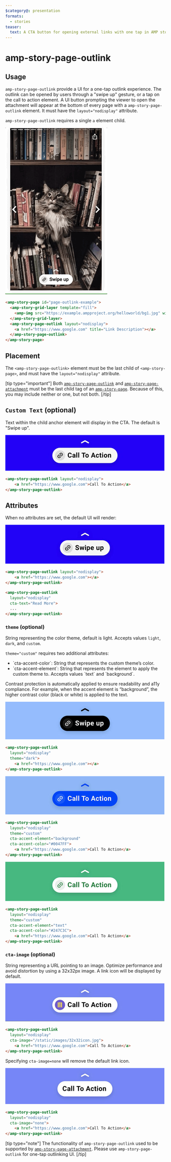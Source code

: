 ```yaml
---
$category@: presentation
formats:
  - stories
teaser:
  text: A CTA button for opening external links with one tap in AMP story pages.
---
```


# amp-story-page-outlink

## Usage

`amp-story-page-outlink` provide a UI for a one-tap outlink experience. The outlink can be opened by users through a "swipe up" gesture, or a tap on the call to action element.
A UI button prompting the viewer to open the attachment will appear at the bottom of every page with a `amp-story-page-outlink` element.
It must have the `layout="nodisplay"` attribute.

`amp-story-page-outlink` requires a single `a` element child.

<amp-img alt="AMP Story page attachment" layout="fixed" src="https://github.com/ampproject/amphtml/raw/main/extensions/amp-story/img/amp-story-page-outlink.gif" width="240" height="480">
  <noscript>
    <img alt="AMP Story page attachment" src="https://github.com/ampproject/amphtml/raw/main/extensions/amp-story/img/amp-story-page-outlink.gif" />
  </noscript>
</amp-img>

```html
<amp-story-page id="page-outlink-example">
  <amp-story-grid-layer template="fill">
    <amp-img src="https://example.ampproject.org/helloworld/bg1.jpg" width="900" height="1600">
  </amp-story-grid-layer>
  <amp-story-page-outlink layout="nodisplay">
    <a href="https://www.google.com" title="Link Description"></a>
  </amp-story-page-outlink>
</amp-story-page>
```

## Placement

The `<amp-story-page-outlink>` element must be the last child of `<amp-story-page>`, and must have the `layout="nodisplay"` attribute.

[tip type="important"]
Both [`amp-story-page-outlink`](amp-story-page-outlink.md) and [`amp-story-page-attachment`](amp-story-page-attachment.md) must be the last child tag of an [`amp-story-page`](https://amp.dev/documentation/components/amp-story-page?format=stories). Because of this, you may include neither or one, but not both.
[/tip]

## `Custom Text` (optional)

Text within the child anchor element will display in the CTA. The default is "Swipe up".

![amp-story-page-outlink-cta-text](https://github.com/ampproject/amphtml/raw/main/extensions/amp-story/img/amp-story-page-outlink-cta-text.jpg)

```html
<amp-story-page-outlink layout="nodisplay">
    <a href="https://www.google.com">Call To Action</a>
</amp-story-page-outlink>
```

## Attributes

When no attributes are set, the default UI will render:

![amp-story-page-outlink-default](https://github.com/ampproject/amphtml/raw/main/extensions/amp-story/img/amp-story-page-outlink-default.jpg)

```html
<amp-story-page-outlink layout="nodisplay">
    <a href="https://www.google.com"></a>
</amp-story-page-outlink>
```

```html
<amp-story-page-outlink
  layout="nodisplay"
  cta-text="Read More">
  ...
</amp-story-page-outlink>
```

### `theme` (optional)

String representing the color theme, default is light. Accepts values `light`, `dark`, and `custom`.

`theme="custom"` requires two additional attributes:

<ul>
  <li>`cta-accent-color`: String that represents the custom theme’s color.</li>
  <li>`cta-accent-element`: String that represents the element to apply the custom theme to. Accepts values `text` and `background`.</li>
</ul>

Contrast protection is automatically applied to ensure readability and a11y compliance. For example, when the accent element is “background”, the higher contrast color (black or white) is applied to the text.

![amp-story-page-outlink-dark-theme](https://github.com/ampproject/amphtml/raw/main/extensions/amp-story/img/amp-story-page-outlink-dark-theme.jpg)

```html
<amp-story-page-outlink
  layout="nodisplay"
  theme="dark">
    <a href="https://www.google.com"></a>
</amp-story-page-outlink>
```

![amp-story-page-outlink-custom-theme](https://github.com/ampproject/amphtml/raw/main/extensions/amp-story/img/amp-story-page-outlink-custom-theme-background.jpg)

```html
<amp-story-page-outlink
  layout="nodisplay"
  theme="custom"
  cta-accent-element="background"
  cta-accent-color="#0047FF">
    <a href="https://www.google.com">Call To Action</a>
</amp-story-page-outlink>
```

![amp-story-page-outlink-custom-theme](https://github.com/ampproject/amphtml/raw/main/extensions/amp-story/img/amp-story-page-outlink-custom-theme-text.jpg)

```html
<amp-story-page-outlink
  layout="nodisplay"
  theme="custom"
  cta-accent-element="text"
  cta-accent-color="#247C3C">
    <a href="https://www.google.com">Call To Action</a>
</amp-story-page-outlink>
```

### `cta-image` (optional)

String representing a URL pointing to an image. Optimize performance and avoid distortion by using a 32x32px image. A link icon will be displayed by default.

![amp-story-page-outlink-cta-image](https://github.com/ampproject/amphtml/raw/main/extensions/amp-story/img/amp-story-page-outlink-cta-image.jpg)

```html
<amp-story-page-outlink
  layout="nodisplay"
  cta-image="/static/images/32x32icon.jpg">
    <a href="https://www.google.com">Call To Action</a>
</amp-story-page-outlink>
```

Specifying `cta-image=none` will remove the default link icon.

![amp-story-page-outlink-cta-image-none](https://github.com/ampproject/amphtml/raw/main/extensions/amp-story/img/amp-story-page-outlink-cta-image-none.jpg)

```html
<amp-story-page-outlink
  layout="nodisplay"
  cta-image="none">
    <a href="https://www.google.com">Call To Action</a>
</amp-story-page-outlink>
```

[tip type="note"]
The functionality of `amp-story-page-outlink` used to be supported by [`amp-story-page-attachment`](amp-story-page-attachment.md). Please use `amp-story-page-outlink` for one-tap outlinking UI.
[/tip]
